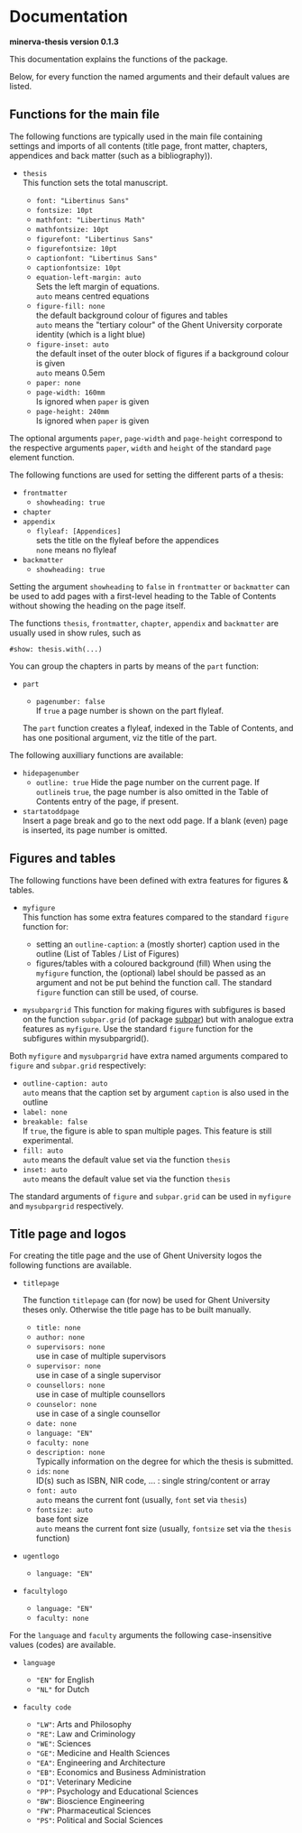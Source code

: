 # Documentation

**minerva-thesis version 0.1.3**

This documentation explains the functions of the package.

Below, for every function the named arguments and their default values are listed.

## Functions for the main file

The following functions are typically used in the main file containing settings and imports of all contents (title page, front matter, chapters, appendices and back matter (such as a bibliography)).


- `thesis`  
  This function sets the total manuscript.

  - `font: "Libertinus Sans"`
  - `fontsize: 10pt`
  - `mathfont: "Libertinus Math"`
  - `mathfontsize: 10pt`
  - `figurefont: "Libertinus Sans"`
  - `figurefontsize: 10pt`
  - `captionfont: "Libertinus Sans"`
  - `captionfontsize: 10pt`
  - `equation-left-margin: auto`  
    Sets the left margin of equations.  
    `auto` means centred equations  
  - `figure-fill: none`  
      the default background colour of figures and tables  
      `auto` means the "tertiary colour" of the Ghent University corporate identity (which is a light blue)
  - `figure-inset: auto`  
      the default inset of the outer block of figures if a background colour is given  
      `auto` means 0.5em
  - `paper: none`  
  - `page-width: 160mm`  
    Is ignored when `paper` is given
  - `page-height: 240mm`  
    Is ignored when `paper` is given

The optional arguments `paper`, `page-width` and  `page-height` correspond to the respective arguments `paper`, `width` and  `height`
    of the standard `page` element function.
    
The following functions are used for setting the different parts of a thesis:
  
- `frontmatter`
  - `showheading: true`
- `chapter`
- `appendix`
  - `flyleaf: [Appendices]`  
  sets the title on the flyleaf before the appendices  
  `none` means no flyleaf
- `backmatter`
  - `showheading: true`

Setting the argument `showheading` to `false` in `frontmatter` or `backmatter` can be used to add pages with a first-level heading to the Table of Contents without showing the heading on the page itself.
  
The functions `thesis`, `frontmatter`, `chapter`, `appendix` and `backmatter` are usually used in show rules, such as
    
`#show: thesis.with(...)`
    
You can group the chapters in parts by means of the `part` function:

- `part`
  - `pagenumber: false`  
  If `true` a page number is shown on the part flyleaf.
  
  The `part` function creates a flyleaf, indexed in the Table of Contents, and has one positional argument, viz the title of the part.
    
The following auxilliary functions are available:

- `hidepagenumber`  
  - `outline: true`
  Hide the page number on the current page. If `outline`is `true`, the page number is also omitted in the Table of Contents entry of the page, if present.
- `startatoddpage`  
  Insert a page break and go to the next odd page. If a blank (even) page is inserted, its page number is omitted. 
  
## Figures and tables


The following functions have been defined with extra features for figures & tables.

- `myfigure`  
  This function has some extra features compared to the standard `figure` function for:
    - setting an `outline-caption`: a (mostly shorter) caption used in the outline (List of Tables / List of Figures)
    - figures/tables with a coloured background (fill)
  When using the `myfigure` function, the (optional) label should be passed as an argument and not be put behind the function call.
  The standard `figure` function can still be used, of course.

- `mysubpargrid` 
  This function for making figures with subfigures is based on the function `subpar.grid` (of package [subpar](https://typst.app/universe/package/subpar)) but with analogue extra features as `myfigure`.
  Use the standard `figure` function for the subfigures within mysubpargrid(). 
  
Both `myfigure` and `mysubpargrid` have extra named arguments compared to `figure` and `subpar.grid` respectively:

  - `outline-caption: auto`  
    `auto` means that the caption set by argument `caption` is also used in the outline 
  - `label: none`
  - `breakable: false`  
      If `true`, the figure is able to span multiple pages. This feature is still experimental.
  - `fill: auto`  
     `auto` means the default value set via the function `thesis`
  - `inset: auto`  
    `auto` means the default value set via the function `thesis`

The standard arguments of `figure` and  `subpar.grid` can be used in `myfigure` and `mysubpargrid` respectively. 

## Title page and logos

For creating the title page and the use of Ghent University logos the following functions are available.

- `titlepage`

  The function `titlepage` can (for now) be used for Ghent University theses only. Otherwise the title page has to be built manually.

  - `title: none`
  - `author: none`
  - `supervisors: none`  
      use in case of multiple supervisors
  - `supervisor: none`  
      use in case of a single supervisor 
  - `counsellors: none`  
      use in case of multiple counsellors
  - `counselor: none`  
      use in case of a single counsellor
  - `date: none`
  - `language: "EN"`  
  - `faculty: none`  
  - `description: none`  
      Typically information on the degree for which the thesis is submitted.
  - `ids`: `none`  
    ID(s) such as ISBN, NIR code, ... : single string/content or array
  - `font: auto`  
    `auto` means the current font (usually, `font` set via `thesis`) 
  - `fontsize: auto`  
    base font size  
    `auto` means the current font size (usually, `fontsize` set via the `thesis` function) 

- `ugentlogo`

    - `language: "EN"`
  
- `facultylogo`

    - `language: "EN"`
    - `faculty: none`

For the `language` and `faculty` arguments the following case-insensitive values (codes) are available. 
  - `language`
    - `"EN"` for English
    - `"NL"` for Dutch
 
  - `faculty code`
     - `"LW"`: Arts and Philosophy
     - `"RE"`: Law and Criminology
     - `"WE"`: Sciences
     - `"GE"`: Medicine and Health Sciences
     - `"EA"`: Engineering and Architecture
     - `"EB"`: Economics and Business Administration
     - `"DI"`: Veterinary Medicine
     - `"PP"`: Psychology and Educational Sciences
     - `"BW"`: Bioscience Engineering
     - `"FW"`: Pharmaceutical Sciences
     - `"PS"`: Political and Social Sciences
